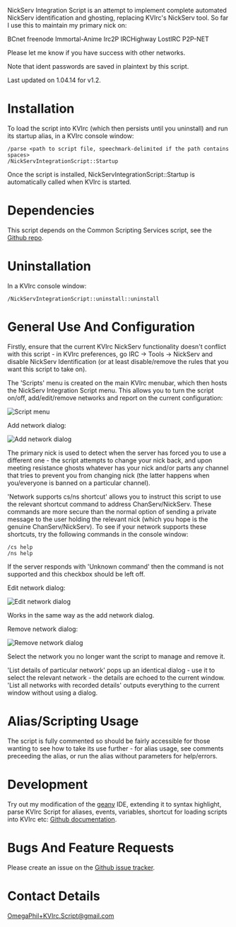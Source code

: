 NickServ Integration Script is an attempt to implement complete automated NickServ identification and ghosting, replacing KVIrc's NickServ tool. So far I use this to maintain my primary nick on:

BCnet
freenode
Immortal-Anime
Irc2P
IRCHighway
LostIRC
P2P-NET

Please let me know if you have success with other networks.

Note that ident passwords are saved in plaintext by this script.

Last updated on 1.04.14 for v1.2.


Installation
============

To load the script into KVIrc (which then persists until you uninstall) and run its startup alias, in a KVIrc console window:

    /parse <path to script file, speechmark-delimited if the path contains spaces>
    /NickServIntegrationScript::Startup

Once the script is installed, NickServIntegrationScript::Startup is automatically called when KVIrc is started.


Dependencies
============

This script depends on the Common Scripting Services script, see the [Github repo](https://github.com/OmegaPhil/kvirc-common-scripting-services).


Uninstallation
==============

In a KVIrc console window:

    /NickServIntegrationScript::uninstall::uninstall


General Use And Configuration
=============================

Firstly, ensure that the current KVIrc NickServ functionality doesn't conflict with this script - in KVIrc preferences, go IRC -> Tools -> NickServ and disable NickServ Identification (or at least disable/remove the rules that you want this script to take on).

The 'Scripts' menu is created on the main KVIrc menubar, which then hosts the NickServ Integration Script menu. This allows you to turn the script on/off, add/edit/remove networks and report on the current configuration:

![Script menu](https://f92fac806bf10a96c0b8-8a0a46e5f1a5cc9854958bc3503f0f88.ssl.cf1.rackcdn.com/media_entries/7461/script-menu.png)

Add network dialog:

![Add network dialog](https://f92fac806bf10a96c0b8-8a0a46e5f1a5cc9854958bc3503f0f88.ssl.cf1.rackcdn.com/media_entries/7462/add-network-dialog.png)

The primary nick is used to detect when the server has forced you to use a different one - the script attempts to change your nick back, and upon meeting resistance ghosts whatever has your nick and/or parts any channel that tries to prevent you from changing nick (the latter happens when you/everyone is banned on a particular channel).

'Network supports cs/ns shortcut' allows you to instruct this script to use the relevant shortcut command to address ChanServ/NickServ. These commands are more secure than the normal option of sending a private message to the user holding the relevant nick (which you hope is the genuine ChanServ/NickServ). To see if your network supports these shortcuts, try the following commands in the console window:

    /cs help
    /ns help

If the server responds with 'Unknown command' then the command is not supported and this checkbox should be left off.

Edit network dialog:

![Edit network dialog]()

Works in the same way as the add network dialog.

Remove network dialog:

![Remove network dialog]()

Select the network you no longer want the script to manage and remove it.

'List details of particular network' pops up an identical dialog - use it to select the relevant network - the details are echoed to the current window. 'List all networks with recorded details' outputs everything to the current window without using a dialog.


Alias/Scripting Usage
=====================

The script is fully commented so should be fairly accessible for those wanting to see how to take its use further - for alias usage, see comments preceeding the alias, or run the alias without parameters for help/errors.


Development
===========

Try out my modification of the [geany](http://www.geany.org/) IDE, extending it to syntax highlight, parse KVIrc Script for aliases, events, variables, shortcut for loading scripts into KVIrc etc: [Github documentation](https://github.com/OmegaPhil/geany-kvircscript/wiki/README---KVIrc-Script-Integration).


Bugs And Feature Requests
=========================

Please create an issue on the [Github issue tracker](https://github.com/OmegaPhil/kvirc-nickserv-integration-script/issues).


Contact Details
===============

OmegaPhil+KVIrc.Script@gmail.com
